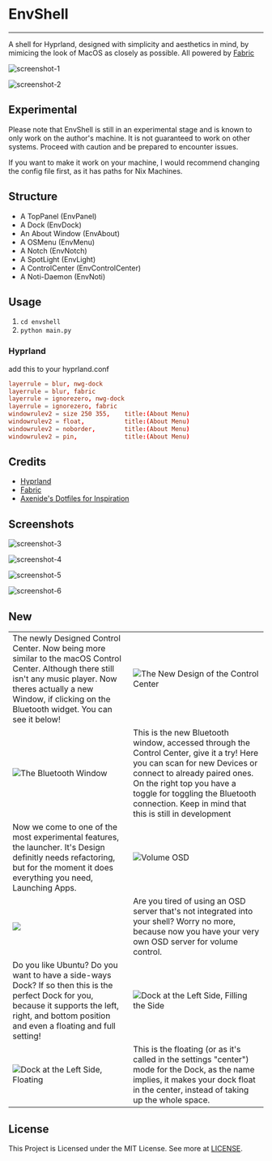 # EnvShell

---

A shell for Hyprland, designed with simplicity and aesthetics in mind, by mimicing the look of MacOS as closely as possible.
All powered by [Fabric](https://github.com/Fabric-Development/fabric)

![screenshot-1](https://raw.githubusercontent.com/E3nviction/envshell/refs/heads/master/assets/screenshot-1.png)

![screenshot-2](https://raw.githubusercontent.com/E3nviction/envshell/refs/heads/master/assets/screenshot-2.png)

## Experimental

Please note that EnvShell is still in an experimental stage and is known to only work on the author's machine. It is not guaranteed to work on other systems. Proceed with caution and be prepared to encounter issues.

If you want to make it work on your machine, I would recommend changing the config file first, as it has paths for Nix Machines.

## Structure

- A TopPanel       (EnvPanel)
- A Dock           (EnvDock)
- An About Window  (EnvAbout)
- A OSMenu         (EnvMenu)
- A Notch          (EnvNotch)
- A SpotLight      (EnvLight)
- A ControlCenter  (EnvControlCenter)
- A Noti-Daemon    (EnvNoti)

## Usage

1. `cd envshell`
2. `python main.py`

### Hyprland

add this to your hyprland.conf

```conf
layerrule = blur, nwg-dock
layerrule = blur, fabric
layerrule = ignorezero, nwg-dock
layerrule = ignorezero, fabric
windowrulev2 = size 250 355,    title:(About Menu)
windowrulev2 = float,           title:(About Menu)
windowrulev2 = noborder,        title:(About Menu)
windowrulev2 = pin,             title:(About Menu)
```

## Credits

- [Hyprland](https://github.com/hyprwm/Hyprland)
- [Fabric](https://github.com/Fabric-Development/fabric)
- [Axenide's Dotfiles for Inspiration](https://github.com/Axenide/Dotfiles)

## Screenshots

![screenshot-3](https://raw.githubusercontent.com/E3nviction/envshell/refs/heads/master/assets/screenshot-3.png)

![screenshot-4](https://raw.githubusercontent.com/E3nviction/envshell/refs/heads/master/assets/screenshot-4.png)

![screenshot-5](https://raw.githubusercontent.com/E3nviction/envshell/refs/heads/master/assets/screenshot-5.png)

![screenshot-6](https://raw.githubusercontent.com/E3nviction/envshell/refs/heads/master/assets/screenshot-6.png)

## New

| | |
| --- | --- |
| The newly Designed Control Center. Now being more similar to the macOS Control Center. Although there still isn't any music player. Now theres actually a new Window, if clicking on the Bluetooth widget. You can see it below! | ![The New Design of the Control Center](https://raw.githubusercontent.com/E3nviction/envshell/refs/heads/master/assets/screenshot-new-cc.png) |
| ![The Bluetooth Window](https://raw.githubusercontent.com/E3nviction/envshell/refs/heads/master/assets/screenshot-bluetooth.png) | This is the new Bluetooth window, accessed through the Control Center, give it a try! Here you can scan for new Devices or connect to already paired ones. On the right top you have a toggle for toggling the Bluetooth connection. Keep in mind that this is still in development |
| Now we come to one of the most experimental features, the launcher. It's Design definitly needs refactoring, but for the moment it does everything you need, Launching Apps. | ![Volume OSD](https://raw.githubusercontent.com/E3nviction/envshell/refs/heads/master/assets/screenshot-launcher.png) |
| ![](https://raw.githubusercontent.com/E3nviction/envshell/refs/heads/master/assets/screenshot-osd.png) | Are you tired of using an OSD server that's not integrated into your shell? Worry no more, because now you have your very own OSD server for volume control. |
| Do you like Ubuntu? Do you want to have a side-ways Dock? If so then this is the perfect Dock for you, because it supports the left, right, and bottom position and even a floating and full setting! | ![Dock at the Left Side, Filling the Side](https://raw.githubusercontent.com/E3nviction/envshell/refs/heads/master/assets/screenshot-left-dock-full.png) |
| ![Dock at the Left Side, Floating](https://raw.githubusercontent.com/E3nviction/envshell/refs/heads/master/assets/screenshot-left-dock-center.png) | This is the floating (or as it's called in the settings "center") mode for the Dock, as the name implies, it makes your dock float in the center, instead of taking up the whole space. |

## License

This Project is Licensed under the MIT License. See more at [LICENSE](license).
